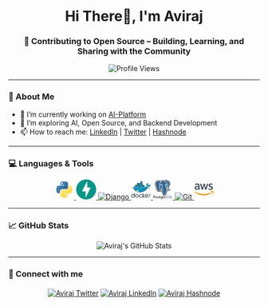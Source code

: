 <h1 align="center">Hi There👋, I'm Aviraj</h1>
<h3 align="center">🚀 Contributing to Open Source – Building, Learning, and Sharing with the Community</h3>

<p align="center"> 
  <img src="https://komarev.com/ghpvc/?username=avirajsingh7&label=Profile%20Views&color=0e75b6&style=flat" alt="Profile Views" /> 
</p>

---

### 🌟 About Me

- 🔭 I’m currently working on [AI-Platform](https://github.com/ProjectTech4DevAI/ai-platform)
- 🌱 I’m exploring AI, Open Source, and Backend Development
- 📫 How to reach me: [LinkedIn](https://linkedin.com/in/aviraj-gour) | [Twitter](https://twitter.com/aviraj_gour) | [Hashnode](https://hashnode.com/@avirajsingh)

---

### 💻 Languages & Tools

<div align="center">
  <a href="https://www.python.org" target="_blank" rel="noreferrer"> 
    <img src="https://raw.githubusercontent.com/devicons/devicon/master/icons/python/python-original.svg" alt="Python" width="40" height="40"/> 
  </a>
  <a href="https://fastapi.tiangolo.com/" target="_blank" rel="noreferrer"> 
    <img src="https://raw.githubusercontent.com/devicons/devicon/master/icons/fastapi/fastapi-original.svg" alt="FastAPI" width="40" height="40"/> 
  </a>
  <a href="https://www.djangoproject.com/" target="_blank" rel="noreferrer"> 
    <img src="https://cdn.worldvectorlogo.com/logos/django.svg" alt="Django" width="40" height="40"/> 
  </a>
  <a href="https://www.docker.com/" target="_blank" rel="noreferrer"> 
    <img src="https://raw.githubusercontent.com/devicons/devicon/master/icons/docker/docker-original-wordmark.svg" alt="Docker" width="40" height="40"/> 
  </a> 
  <a href="https://www.postgresql.org" target="_blank" rel="noreferrer"> 
    <img src="https://raw.githubusercontent.com/devicons/devicon/master/icons/postgresql/postgresql-original-wordmark.svg" alt="PostgreSQL" width="40" height="40"/> 
  </a> 
  <a href="https://git-scm.com/" target="_blank" rel="noreferrer"> 
    <img src="https://www.vectorlogo.zone/logos/git-scm/git-scm-icon.svg" alt="Git" width="40" height="40"/> 
  </a> 
  <a href="https://aws.amazon.com" target="_blank" rel="noreferrer">
    <img src="https://raw.githubusercontent.com/devicons/devicon/master/icons/amazonwebservices/amazonwebservices-original-wordmark.svg" alt="AWS" width="40" height="40"/>
  </a>
</div>

---

### 📈 GitHub Stats

<p align="center">
  <img src="https://github-readme-stats.vercel.app/api?username=avirajsingh7&show_icons=true&locale=en&theme=radical" alt="Aviraj's GitHub Stats" />
</p>

---

### 🔗 Connect with me

<div align="center" style="margin-top: 20px;">
  <a href="https://twitter.com/aviraj_gour" target="blank"><img src="https://raw.githubusercontent.com/rahuldkjain/github-profile-readme-generator/master/src/images/icons/Social/twitter.svg" alt="Aviraj Twitter" height="30" width="40" /></a>
  <a href="https://linkedin.com/in/aviraj-gour" target="blank"><img src="https://raw.githubusercontent.com/rahuldkjain/github-profile-readme-generator/master/src/images/icons/Social/linked-in-alt.svg" alt="Aviraj LinkedIn" height="30" width="40" /></a>
  <a href="https://hashnode.com/@avirajsingh" target="blank"><img src="https://raw.githubusercontent.com/rahuldkjain/github-profile-readme-generator/master/src/images/icons/Social/hashnode.svg" alt="Aviraj Hashnode" height="30" width="40" /></a>
</div>
